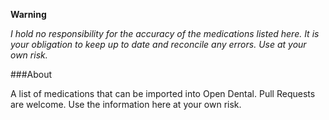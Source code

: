 **Warning**

*I hold no responsibility for the accuracy of the medications listed here. It is your obligation to keep up to date and reconcile any errors. Use at your own risk.*

###About

A list of medications that can be imported into Open Dental.  Pull Requests are welcome.  Use the information here at your own risk.